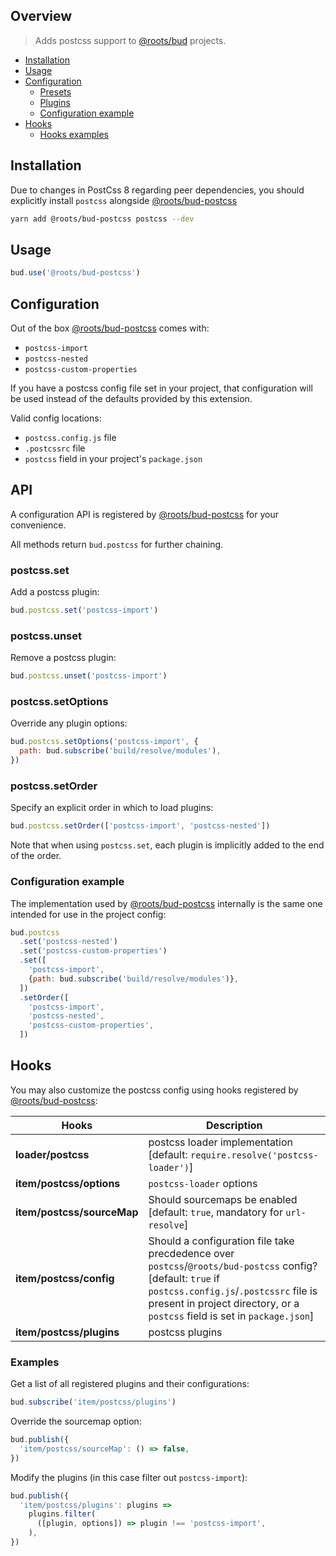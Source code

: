 ## Overview

> Adds postcss support to [@roots/bud]([[base]]/README.md) projects.

- [Installation](#Installation)
- [Usage](#usage)
- [Configuration](#configuration)
  - [Presets](#presets)
  - [Plugins](#plugins)
  - [Configuration example](#configuration-example)
- [Hooks](#hooks)
  - [Hooks examples](#Examples)

## Installation

Due to changes in PostCss 8 regarding peer dependencies, you should explicitly install `postcss` alongside [@roots/bud-postcss]([[base]]/packages/@roots/bud-postcss)

```sh
yarn add @roots/bud-postcss postcss --dev
```

## Usage

```js
bud.use('@roots/bud-postcss')
```

## Configuration

Out of the box [@roots/bud-postcss]([[base]]/packages/@roots/bud-postcss) comes with:

- `postcss-import`
- `postcss-nested`
- `postcss-custom-properties`

If you have a postcss config file set in your project, that configuration will be used instead of the defaults provided by this extension.

Valid config locations:

- `postcss.config.js` file
- `.postcssrc` file
- `postcss` field in your project's `package.json`

## API

A configuration API is registered by [@roots/bud-postcss]([[base]]/packages/@roots/bud-postcss) for your convenience.

All methods return `bud.postcss` for further chaining.

### postcss.set

Add a postcss plugin:

```js
bud.postcss.set('postcss-import')
```

### postcss.unset

Remove a postcss plugin:

```js
bud.postcss.unset('postcss-import')
```

### postcss.setOptions

Override any plugin options:

```js
bud.postcss.setOptions('postcss-import', {
  path: bud.subscribe('build/resolve/modules'),
})
```

### postcss.setOrder

Specify an explicit order in which to load plugins:

```js
bud.postcss.setOrder(['postcss-import', 'postcss-nested'])
```

Note that when using `postcss.set`, each plugin is implicitly added to the end of the order.

### Configuration example

The implementation used by [@roots/bud-postcss]([[base]]/packages/@roots/bud-postcss) internally is the same one intended for use in the project config:

```js
bud.postcss
  .set('postcss-nested')
  .set('postcss-custom-properties')
  .set([
    'postcss-import',
    {path: bud.subscribe('build/resolve/modules')},
  ])
  .setOrder([
    'postcss-import',
    'postcss-nested',
    'postcss-custom-properties',
  ])
```

## Hooks

You may also customize the postcss config using hooks registered by [@roots/bud-postcss]([[base]]/packages/@roots/bud-postcss):

| Hooks                      | Description                                                                                                                                                                                                                        |
| -------------------------- | ---------------------------------------------------------------------------------------------------------------------------------------------------------------------------------------------------------------------------------- |
| **loader/postcss**         | postcss loader implementation [default: `require.resolve('postcss-loader')`]                                                                                                                                                       |
| **item/postcss/options**   | `postcss-loader` options                                                                                                                                                                                                           |
| **item/postcss/sourceMap** | Should sourcemaps be enabled [default: `true`, mandatory for `url-resolve`]                                                                                                                                                        |
| **item/postcss/config**    | Should a configuration file take precdedence over `postcss`/`@roots/bud-postcss` config? [default: `true` if `postcss.config.js`/`.postcssrc` file is present in project directory, or a `postcss` field is set in `package.json`] |
| **item/postcss/plugins**   | postcss plugins                                                                                                                                                                                                                    |

### Examples

Get a list of all registered plugins and their configurations:

```js
bud.subscribe('item/postcss/plugins')
```

Override the sourcemap option:

```js
bud.publish({
  'item/postcss/sourceMap': () => false,
})
```

Modify the plugins (in this case filter out `postcss-import`):

```js
bud.publish({
  'item/postcss/plugins': plugins =>
    plugins.filter(
      ([plugin, options]) => plugin !== 'postcss-import',
    ),
})
```
